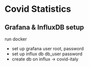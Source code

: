 # Covid Statistics 

## Grafana & InfluxDB setup

run docker

- set up grafana user root, password
- set up influx db db_user password
- create db on influx -> covid-italy

